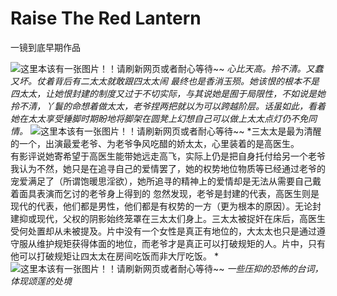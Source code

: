 # Raise The Red Lantern

一镜到底早期作品

![这里本该有一张图片！！请刷新网页或者耐心等待~~](/public/images/RaiseTheRedLantern1.png)
*心比天高。拎不清。又蠢又坏。仗着背后有二太太就敢跟四太太闹 最终也是香消玉殒。她该恨的根本不是四太太，让她恨封建的制度又过于不切实际，与其说她是囿于局限性，不如说是她拎不清，丫鬟的命想着做太太，老爷捏两把就以为可以跨越阶层。话虽如此，看着她在太太享受锤脚时期盼地将脚架在圆凳上幻想自己可以做上太太点灯仍不免同情。*
![这里本该有一张图片！！请刷新网页或者耐心等待~~](/public/images/RaiseTheRedLantern2.png)
*三太太是最为清醒的一个，出演最爱老爷、为老爷争风吃醋的娇太太，心里装着的是高医生。  
有影评说她寄希望于高医生能带她远走高飞，实际上仍是把自身托付给另一个老爷  
我认为不然，她只是在追寻自己的爱情罢了，她的权势地位物质等已经通过老爷的宠爱满足了（所谓饱暖思淫欲），她所追寻的精神上的爱情却是无法从需要自己戴着面具表演而乞讨的老爷身上得到的
忽然发现，老爷是封建的代表，高医生则是现代的代表，他们都是男性，他们都是有权势的一方（更为根本的原因）。无论封建抑或现代，父权的阴影始终笼罩在三太太们身上。三太太被捉奸在床后，高医生受何处置却从未被提及。片中没有一个女性是真正有地位的，大太太也只是通过遵守服从维护规矩获得体面的地位，而老爷才是真正可以打破规矩的人。片中，只有他可以打破规矩让四太太在房间吃饭而非大厅吃饭。
*
![这里本该有一张图片！！请刷新网页或者耐心等待~~](/public/images/RaiseTheRedLantern3.png)
*一些压抑的恐怖的台词，体现颂莲的处境*
